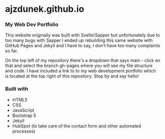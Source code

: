 # ajzdunek.github.io
### My Web Dev Portfolio


This website originally was built with Svelte/Sapper but unfortunately due to too many bugs with Sapper I ended up rebuilding this same website with GitHub Pages and Jekyll and I have to say, I don't have too many complaints so far. 

On the top left of my repository there's a dropdown that says main - click on that and select the branch gh-pages where you will see my file structure and code. I have included a link to to my web development portfolio which is located at the top right of this repository. Stop by and say hello!

### Built with 

- HTML5 
- CSS 
- JavaScript
- Bootstrap 5 
- Jekyll  
- HubSpot (to take care of the contact form and other automated processes)
